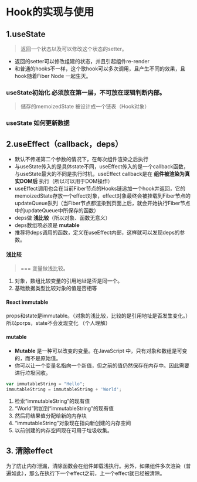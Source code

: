 # Hook的实现与使用

## 1.useState
> 返回一个状态以及可以修改这个状态的setter。
* 返回的setter可以修改组建的状态，并且引起组件re-render
* 和普通的hooks不一样，这个歌hook可以多次调用，且产生不同的效果，且hook随着Fiber Node 一起生灭。

### useState初始化 必须放在第一层，不可放在逻辑判断内部。
> 储存的memoizedState 被设计成一个链表（Hook对象）

### useState 如何更新数据

## 2.useEffect（callback，deps）
* 默认不传递第二个参数的情况下，在每次组件渲染之后执行
* 与useState传入的是具体state不同，useEffect传入的是一个callback函数，与useState最大的不同是执行时机，useEffect callback是在 __组件被渲染为真实DOM后__ 执行（所以可以用于DOM操作）
* useEffect调用也会在当前Fiber节点的Hooks链追加一个hook并返回，它的memoizedState存放一个effect对象，effect对象最终会被挂载到Fiber节点的updateQueue队列（当Fiber节点都渲染到页面上后，就会开始执行Fiber节点中的updateQueue中所保存的函数）
* deps做 __浅比较__（所以对象、函数无意义）
* deps数组项必须是 __mutable__
* 推荐将deps调用的函数，定义在useEffect内部，这样就可以发现deps的参数。

#### 浅比较
> === 变量做浅比较。
1. 对象，数组比较变量的引用地址是否是同一个。
2. 基础数据类型比较对象的值是否相等

#### React immutable
props和state是immutable。（对象的浅比较，比较的是引用地址是否发生变化。）所以porps，state不会发现变化 （个人理解）

#### mutable
* __Mutable__ 是一种可以改变的变量。在JavaScript 中，只有对象和数组是可变的，而不是原始值。
* 你可以让一个变量名指向一个新值，但之前的值仍然保存在内存中。因此需要进行垃圾回收。

```javascript
var immutableString = "Hello";
immutableString = immutableString + 'World';
```
1. 检索“immutableString”的现有值
2. “World”附加到“immutableString”的现有值
3. 然后将结果值分配给新的内存块
4. “immutableString”对象现在指向新创建的内存空间
5. 以前创建的内存空间现在可用于垃圾收集。

## 3. 清除effect
为了防止内存泄漏，清除函数会在组件卸载浅执行。另外，如果组件多次渲染（普遍如此），那么在执行下一个effect之前，上一个effect就已经被清除。





